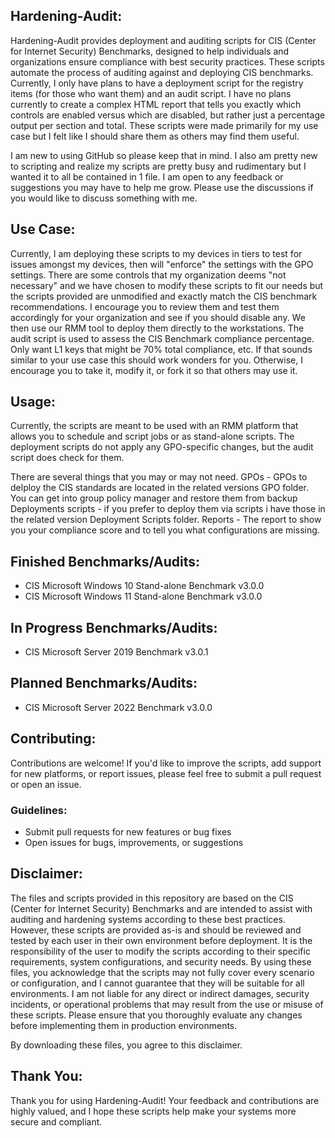 
## Hardening-Audit:
  Hardening-Audit provides deployment and auditing scripts for CIS (Center for Internet Security) Benchmarks,
  designed to help individuals and organizations ensure compliance with best security practices.
  These scripts automate the process of auditing against and deploying CIS benchmarks. Currently, I only have plans to have a deployment script for the registry items (for those who want them) and an audit script.
  I have no plans currently to create a complex HTML report that tells you exactly which controls are enabled versus which are disabled, but rather just a percentage output per section and total.
  These scripts were made primarily for my use case but I felt like I should share them as others may find them useful.

  I am new to using GitHub so please keep that in mind. I also am pretty new to scripting and realize my scripts are pretty busy and rudimentary but I wanted it to all be contained in 1 file. I am open to any feedback or suggestions you may have to help me grow. Please use the discussions if you would like to discuss something with me.
## Use Case:
  Currently, I am deploying these scripts to my devices in tiers to test for issues amongst my devices, then will "enforce" the settings with the GPO settings. There are some controls that my organization deems "not necessary" and we have chosen to modify these scripts to fit our needs but the scripts provided are unmodified and exactly match the CIS benchmark 
  recommendations. I encourage you to review them and test them accordingly for your organization and see if you should disable any. We then use our RMM tool to deploy them directly to the workstations. The audit script is used to assess the CIS Benchmark compliance percentage. Only want L1 keys that might be 70% total compliance, etc.
  If that sounds similar to your use case this should work wonders for you. Otherwise, I encourage you to take it, modify it, or fork it so that others may use it.

## Usage:
  Currently, the scripts are meant to be used with an RMM platform that allows you to schedule and script jobs or as stand-alone scripts. The deployment scripts do not apply any GPO-specific changes, but the audit script does check for them.

  There are several things that you may or may not need.
  GPOs - GPOs to delploy the CIS standards are located in the related versions GPO folder. You can get into group policy manager and restore them from backup
  Deployments scripts - if you prefer to deploy them via scripts i have those in the related version Deployment Scripts folder.
  Reports - The report to show you your compliance score and to tell you what configurations are missing.
  
## Finished Benchmarks/Audits:
  - CIS Microsoft Windows 10 Stand-alone Benchmark v3.0.0
  - CIS Microsoft Windows 11 Stand-alone Benchmark v3.0.0
## In Progress Benchmarks/Audits:
  - CIS Microsoft Server 2019 Benchmark v3.0.1
## Planned Benchmarks/Audits:
  - CIS Microsoft Server 2022 Benchmark v3.0.0
## Contributing:
  Contributions are welcome! If you'd like to improve the scripts, add support for new platforms, 
  or report issues, please feel free to submit a pull request or open an issue.
  ### Guidelines:
  - Submit pull requests for new features or bug fixes
  - Open issues for bugs, improvements, or suggestions
## Disclaimer: 
  The files and scripts provided in this repository are based on the CIS (Center for Internet Security) Benchmarks and are intended to assist with auditing and hardening systems according to these best practices. However, these scripts are provided as-is and should be reviewed and tested by each user in their own environment before deployment.
  It is the responsibility of the user to modify the scripts according to their specific requirements, system configurations, and security needs. By using these files, you acknowledge that the scripts may not fully cover every scenario or configuration, and I cannot guarantee that they will be suitable for all environments.
  I am not liable for any direct or indirect damages, security incidents, or operational problems that may result from the use or misuse of these scripts. Please ensure that you thoroughly evaluate any changes before implementing them in production environments.

  By downloading these files, you agree to this disclaimer.
## Thank You:
  Thank you for using Hardening-Audit! Your feedback and contributions are highly valued, and 
  I hope these scripts help make your systems more secure and compliant.
